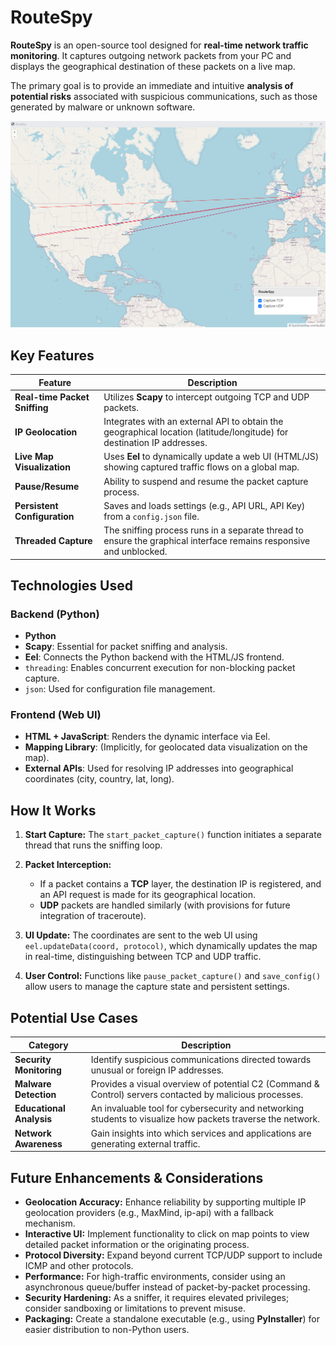 # RouteSpy ️

**RouteSpy** is an open-source tool designed for **real-time network traffic monitoring**. It captures outgoing network packets from your PC and displays the geographical destination of these packets on a live map.

The primary goal is to provide an immediate and intuitive **analysis of potential risks** associated with suspicious communications, such as those generated by malware or unknown software.

![Alt text](screenshot.png?raw=true)

## Key Features

| Feature | Description |
|---------|-------------|
| **Real-time Packet Sniffing** | Utilizes **Scapy** to intercept outgoing TCP and UDP packets. |
| **IP Geolocation** | Integrates with an external API to obtain the geographical location (latitude/longitude) for destination IP addresses. |
| **Live Map Visualization** | Uses **Eel** to dynamically update a web UI (HTML/JS) showing captured traffic flows on a global map. |
| **Pause/Resume** | Ability to suspend and resume the packet capture process. |
| **Persistent Configuration** | Saves and loads settings (e.g., API URL, API Key) from a `config.json` file. |
| **Threaded Capture** | The sniffing process runs in a separate thread to ensure the graphical interface remains responsive and unblocked. |

## Technologies Used

### Backend (Python)

- **Python**
- **Scapy**: Essential for packet sniffing and analysis.
- **Eel**: Connects the Python backend with the HTML/JS frontend.
- `threading`: Enables concurrent execution for non-blocking packet capture.
- `json`: Used for configuration file management.

### Frontend (Web UI)

- **HTML + JavaScript**: Renders the dynamic interface via Eel.
- **Mapping Library**: (Implicitly, for geolocated data visualization on the map).
- **External APIs**: Used for resolving IP addresses into geographical coordinates (city, country, lat, long).

## How It Works

1. **Start Capture:** The `start_packet_capture()` function initiates a separate thread that runs the sniffing loop.

2. **Packet Interception:**
   - If a packet contains a **TCP** layer, the destination IP is registered, and an API request is made for its geographical location.
   - **UDP** packets are handled similarly (with provisions for future integration of traceroute).

3. **UI Update:** The coordinates are sent to the web UI using `eel.updateData(coord, protocol)`, which dynamically updates the map in real-time, distinguishing between TCP and UDP traffic.

4. **User Control:** Functions like `pause_packet_capture()` and `save_config()` allow users to manage the capture state and persistent settings.

## Potential Use Cases

| Category | Description |
|----------|-------------|
| **Security Monitoring** | Identify suspicious communications directed towards unusual or foreign IP addresses. |
| **Malware Detection** | Provides a visual overview of potential C2 (Command & Control) servers contacted by malicious processes. |
| **Educational Analysis** | An invaluable tool for cybersecurity and networking students to visualize how packets traverse the network. |
| **Network Awareness** | Gain insights into which services and applications are generating external traffic. |

## Future Enhancements & Considerations

- **Geolocation Accuracy:** Enhance reliability by supporting multiple IP geolocation providers (e.g., MaxMind, ip-api) with a fallback mechanism.
- **Interactive UI:** Implement functionality to click on map points to view detailed packet information or the originating process.
- **Protocol Diversity:** Expand beyond current TCP/UDP support to include ICMP and other protocols.
- **Performance:** For high-traffic environments, consider using an asynchronous queue/buffer instead of packet-by-packet processing.
- **Security Hardening:** As a sniffer, it requires elevated privileges; consider sandboxing or limitations to prevent misuse.
- **Packaging:** Create a standalone executable (e.g., using **PyInstaller**) for easier distribution to non-Python users.
